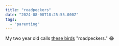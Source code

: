 ```yaml
---
title: "roadpeckers"
date: "2024-08-08T18:25:55.000Z"
tags: 
  - "parenting"
---
```


My two year old calls [these birds](https://www.audubon.org/field-guide/bird/greater-roadrunner) "roadpeckers." 😂
